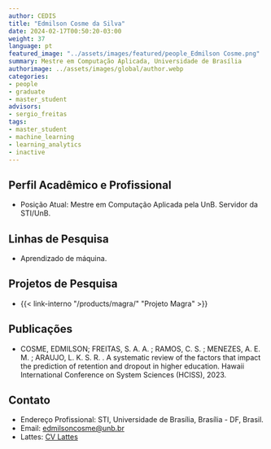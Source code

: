```yaml
---
author: CEDIS
title: "Edmilson Cosme da Silva"
date: 2024-02-17T00:50:20-03:00
weight: 37
language: pt
featured_image: "../assets/images/featured/people_Edmilson Cosme.png"
summary: Mestre em Computação Aplicada, Universidade de Brasília 
authorimage: ../assets/images/global/author.webp
categories: 
- people
- graduate
- master_student
advisors:
- sergio_freitas
tags: 
- master_student
- machine_learning
- learning_analytics
- inactive
---
```

## Perfil Acadêmico e Profissional
- Posição Atual: Mestre em Computação Aplicada pela UnB. Servidor da STI/UnB.

## Linhas de Pesquisa
- Aprendizado de máquina.

## Projetos de Pesquisa
- {{< link-interno "/products/magra/" "Projeto Magra" >}}

## Publicações
- COSME, EDMILSON; FREITAS, S. A. A. ; RAMOS, C. S. ; MENEZES, A. E. M. ; ARAUJO, L. K. S. R. . A systematic review of the factors that impact the prediction of retention and dropout in higher education. Hawaii International Conference on System Sciences (HCISS), 2023.

## Contato
- Endereço Profissional: STI, Universidade de Brasília, Brasília - DF, Brasil.
- Email: [edmilsoncosme@unb.br](mailto:edmilsoncosme@unb.br)
- Lattes: [CV Lattes](http://lattes.cnpq.br/6572772804750712)

